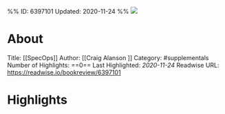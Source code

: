 %%
ID: 6397101
Updated: 2020-11-24
%%
![](https://images-na.ssl-images-amazon.com/images/I/51CYdr82XvL._SL500_.jpg)

# About
Title: [[SpecOps]]
Author: [[Craig Alanson ]]
Category: #supplementals
Number of Highlights: ==0==
Last Highlighted: *2020-11-24*
Readwise URL: https://readwise.io/bookreview/6397101

# Highlights 